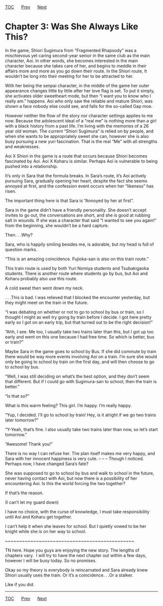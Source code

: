 [TOC](../readme.md)&nbsp;&nbsp;&nbsp;&nbsp;&nbsp;&nbsp;[Prev](0001_Chapter.md)&nbsp;&nbsp;&nbsp;&nbsp;&nbsp;&nbsp;[Next](0003_Chapter.md)



# Chapter 3: Was She Always Like This?

In the game, Shiori Sugimura from “Fragmented Rhapsody” was a
mischievous yet caring second-year senior in the same club as the main
character, Aoi. In other words, she becomes interested in the main
character because she takes care of her, and begins to meddle in their
affairs more and more as you go down their route. In the Shiori route,
It wouldn’t be long into their meeting for her to be attracted to her.

With her being the senpai character, in the middle of the game her outer
appearance changes little by little after her love flag is set. To put
it simply, she activates older sweetheart mode, but then “I want you to
know who I really am.” happens. Aoi who only saw the reliable and mature
Shiori, was shown a face nobody else could see, and falls for the
so-called Gap moe.

However neither the flow of the story nor character settings applies to
me now. Because the adolescent ideal of a “real me” is nothing more than
a girl with a black history from a past life. I’m living with the
memories of a 26 year old woman. The current “Shiori Sugimura” is relied
on by people, and when she wants to be appropriately sweet she can,
however she is also busy pursuing a new yuri fascination. That is the
real “Me” with all strengths and weaknesses.

Aoi X Shiori in the game is a route that occurs because Shiori becomes
fascinated by Aoi. Aoi X Koharu is similar. Perhaps Aoi is vulnerable to
being pushed into a relationship.

It’s only in Sara that the formula breaks. In Sara’s route, it’s Aoi
actively pursuing Sara, gradually opening her heart, despite the fact
she seems annoyed at first, and the confession event occurs when her
“likeness” has risen.

The important thing here is that Sara is “Annoyed by her at first”.

Sara in the game didn’t have a friendly personality. She doesn’t accept
invites to go out, the conversations are short, and she is good at
rubbing salt in wounds. If she was a character that said “I wanted to
see you again!” from the beginning, she wouldn’t be a hard capture. 

Then. . .Why?

Sara, who is happily smiling besides me, is adorable, but my head is
full of question marks.

“This is an amazing coincidence. Fujioka-san is also on this train
route.”

This train route is used by both Yuri Nomiya students and Tsubakigaoka
students. There is another route where students go by bus, but Aoi and
Koharu probably also use this route.

A cold sweat then went down my neck.

. . .This is bad. I was relieved that I blocked the encounter yesterday,
but they might meet on the train in the future. 

“I was debating on whether or not to go to school by bus or train, so I
thought I might as well try going by train before I decide. I got here
pretty early so I got on an early trip, but that turned out to be the
right decision!”

“Ahh, I see. Me too, I usually take two trains later than this, but I
got up too early and went on this one because I had free time. So which
is better, bus or train?”

Maybe Sara in the game goes to school by Bus. If she did commute by
train there would be way more events involving Aoi on a train. I’m sure
she would only be going to school by train on the first day, and will
then choose to go to school by bus.

“Well, I was still deciding on what’s the best option, and they don’t
seem that different. But if I could go with Sugimura-san to school, then
the train is better.”

“Is that so?”

What is this warm feeling? This girl. I’m happy. I’m really happy.

“Yup, I decided. I’ll go to school by train! Hey, is it alright if we go
two trains later tomorrow?”

“Y-Yeah, that’s fine. I also usually take two trains later than now, so
let’s start tomorrow.”

“Awesome! Thank you!”

There is no way I can refuse her. The plan itself makes me very happy,
and Sara with her innocent happiness is very cute. – – – Though I
noticed. Perhaps now, I have changed Sara’s fate?

She was supposed to go to school by bus and walk to school in the
future, never having contact with Aoi, but now there is a possibility of
her encountering Aoi. Is this the world forcing the two together?

If that’s the reason.

(I can’t let my guard down)

I have no choice, with the curse of knowledge, I must take
responsibility until Aoi and Koharu get together.

I can’t help it when she leaves for school. But I quietly vowed to be
her knight while she is on her way to school.

\~\~\~\~\~\~\~\~\~\~\~\~\~\~\~\~\~\~\~\~\~\~\~\~\~\~\~\~\~\~\~\~\~\~\~\~\~\~\~\~\~\~\~\~\~~

TN here. Hope you guys are enjoying the new story. The lengths of
chapters vary.  I will try to have the next chapter out within a few
days, however I will be busy today. So no promises. 

Okay so my theory is everybody is reincarnated and Sara already knew
Shiori usually uses the train. Or it’s a coincidence. . .Or a stalker.

Like if you did.


---
[TOC](../readme.md)&nbsp;&nbsp;&nbsp;&nbsp;&nbsp;&nbsp;[Prev](0001_Chapter.md)&nbsp;&nbsp;&nbsp;&nbsp;&nbsp;&nbsp;[Next](0003_Chapter.md)

